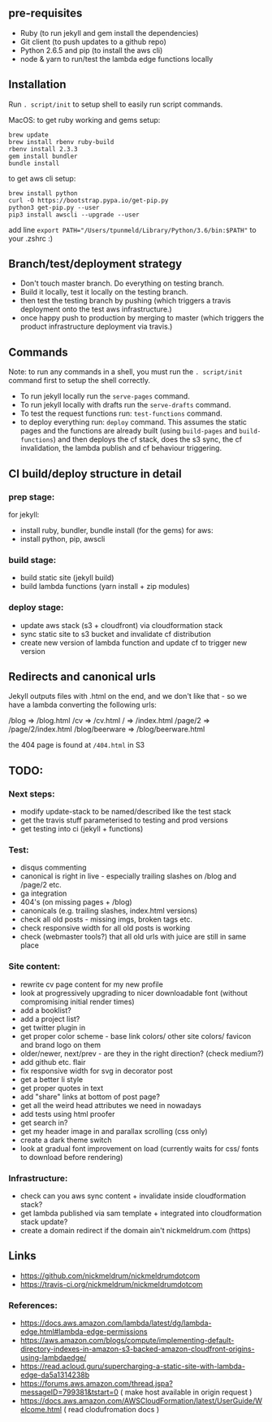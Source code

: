 ## pre-requisites

 * Ruby (to run jekyll and gem install the dependencies)
 * Git client (to push updates to a github repo)
 * Python 2.6.5 and pip (to install the aws cli)
 * node & yarn to run/test the lambda edge functions locally

## Installation

Run `. script/init` to setup shell to easily run script commands.

MacOS: to get ruby working and gems setup:
```
brew update
brew install rbenv ruby-build
rbenv install 2.3.3
gem install bundler
bundle install
```

to get aws cli setup:
```
brew install python
curl -O https://bootstrap.pypa.io/get-pip.py
python3 get-pip.py --user
pip3 install awscli --upgrade --user
```
add line
`export PATH="/Users/tpunmeld/Library/Python/3.6/bin:$PATH"`
to your .zshrc :)

## Branch/test/deployment strategy

 * Don't touch master branch. Do everything on testing branch.
 * Build it locally, test it locally on the testing branch.
 * then test the testing branch by pushing (which triggers a travis deployment onto the test aws infrastructure.)
 * once happy push to production by merging to master (which triggers the product infrastructure deployment via travis.)

## Commands

Note: to run any commands in a shell, you must run the `. script/init` command first to setup the shell correctly.

 * To run jekyll locally run the `serve-pages` command.
 * To run jekyll locally with drafts run the `serve-drafts` command.
 * To test the request functions run: `test-functions` command.
 * to deploy everything run: `deploy` command. This assumes the static pages and the functions are already built (using `build-pages` and `build-functions`) and then deploys the cf stack, does the s3 sync, the cf invalidation, the lambda publish and cf behaviour triggering.

## CI build/deploy structure in detail

### prep stage:

for jekyll:
 * install ruby, bundler, bundle install (for the gems)
for aws:
 * install python, pip, awscli

### build stage:

 * build static site (jekyll build)
 * build lambda functions (yarn install + zip modules)

### deploy stage:

 * update aws stack (s3 + cloudfront) via cloudformation stack
 * sync static site to s3 bucket and invalidate cf distribution
 * create new version of lambda function and update cf to trigger new version

## Redirects and canonical urls

Jekyll outputs files with .html on the end, and we don't like that - so we have a lambda converting the following urls:

/blog => /blog.html
/cv => /cv.html
/ => /index.html
/page/2 => /page/2/index.html
/blog/beerware => /blog/beerware.html

the 404 page is found at `/404.html` in S3

## TODO:

### Next steps:

 * modify update-stack to be named/described like the test stack
 * get the travis stuff parameterised to testing and prod versions
 * get testing into ci (jekyll + functions)

### Test:

 * disqus commenting
 * canonical is right in live - especially trailing slashes on /blog and /page/2 etc.
 * ga integration
 * 404's (on missing pages + /blog)
 * canonicals (e.g. trailing slashes, index.html versions)
 * check all old posts - missing imgs, broken tags etc.
 * check responsive width for all old posts is working
 * check (webmaster tools?) that all old urls with juice are still in same place

### Site content:

 * rewrite cv page content for my new profile
 * look at progressively upgrading to nicer downloadable font (without compromising initial render times)
 * add a booklist?
 * add a project list?
 * get twitter plugin in
 * get proper color scheme - base link colors/ other site colors/ favicon and brand logo on them
 * older/newer, next/prev - are they in the right direction? (check medium?)
 * add github etc. flair
 * fix responsive width for svg in decorator post
 * get a better li style
 * get proper quotes in text
 * add "share" links at bottom of post page?
 * get all the weird head attributes we need in nowadays
 * add tests using html proofer
 * get search in?
 * get my header image in and parallax scrolling (css only)
 * create a dark theme switch
 * look at gradual font improvement on load (currently waits for css/ fonts to download before rendering)

### Infrastructure:

 * check can you aws sync content + invalidate inside cloudformation stack?
 * get lambda published via sam template + integrated into cloudformation stack update?
 * create a domain redirect if the domain ain't nickmeldrum.com (https)

## Links

 * https://github.com/nickmeldrum/nickmeldrumdotcom
 * https://travis-ci.org/nickmeldrum/nickmeldrumdotcom

### References:

 * https://docs.aws.amazon.com/lambda/latest/dg/lambda-edge.html#lambda-edge-permissions
 * https://aws.amazon.com/blogs/compute/implementing-default-directory-indexes-in-amazon-s3-backed-amazon-cloudfront-origins-using-lambdaedge/
 * https://read.acloud.guru/supercharging-a-static-site-with-lambda-edge-da5a1314238b
 * https://forums.aws.amazon.com/thread.jspa?messageID=799381&tstart=0 ( make host available in origin request )
 * https://docs.aws.amazon.com/AWSCloudFormation/latest/UserGuide/Welcome.html ( read clodufromation docs )
